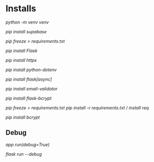 # Installs

*python -m venv venv*

*pip install supabase*

*pip freeze > requirements.txt*

*pip install Flask*

*pip install httpx*

*pip install python-dotenv*

*pip install flask[async]*

*pip install email-validator*

*pip install flask-bcrypt*

*pip freeze > requirements.txt*
*pip install -r requirements.txt / install req*

*pip install bcrypt*

## Debug 

*app run(debug=True)*

*flask run --debug*
